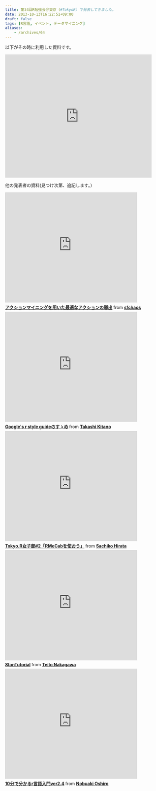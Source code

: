 ```yaml
---
title: 第34回R勉強会＠東京（#TokyoR）で発表してきました。
date: 2013-10-13T16:22:51+09:00
draft: false
tags: [R言語, イベント, データマイニング]
aliases:
    - /archives/64
---
```


以下がその時に利用した資料です。
<iframe src="http://www.slideshare.net/slideshow/embed_code/27139297" width="476" height="400" frameborder="0" marginwidth="0" marginheight="0" scrolling="no"></iframe>

他の発表者の資料(見つけ次第、追記します。）
<iframe src="http://www.slideshare.net/slideshow/embed_code/27123062" width="427" height="356" frameborder="0" marginwidth="0" marginheight="0" scrolling="no" style="border:1px solid #CCC;border-width:1px 1px 0;margin-bottom:5px" allowfullscreen> </iframe> <div style="margin-bottom:5px"> <strong> <a href="https://www.slideshare.net/sfchaos/ss-27123062" title="アクションマイニングを用いた最適なアクションの導出" target="_blank">アクションマイニングを用いた最適なアクションの導出</a> </strong> from <strong><a href="http://www.slideshare.net/sfchaos" target="_blank">sfchaos </a></strong> </div>

<iframe src="http://www.slideshare.net/slideshow/embed_code/27126961" width="427" height="356" frameborder="0" marginwidth="0" marginheight="0" scrolling="no" style="border:1px solid #CCC;border-width:1px 1px 0;margin-bottom:5px" allowfullscreen> </iframe> <div style="margin-bottom:5px"> <strong> <a href="https://www.slideshare.net/kashitan/googles-r-style-guide" title="Google&#39;s r style guideのすゝめ" target="_blank">Google&#39;s r style guideのすゝめ</a> </strong> from <strong><a href="http://www.slideshare.net/kashitan" target="_blank">Takashi Kitano</a></strong> </div>

<iframe src="http://www.slideshare.net/slideshow/embed_code/27121498" width="427" height="356" frameborder="0" marginwidth="0" marginheight="0" scrolling="no" style="border:1px solid #CCC;border-width:1px 1px 0;margin-bottom:5px" allowfullscreen> </iframe> <div style="margin-bottom:5px"> <strong> <a href="https://www.slideshare.net/SachikoHirata/tokyorgirls2" title="Tokyo.R女子部#2「RMeCabを使おう」" target="_blank">Tokyo.R女子部#2「RMeCabを使おう」</a> </strong> from <strong><a href="http://www.slideshare.net/SachikoHirata" target="_blank">Sachiko Hirata</a></strong> </div>

<iframe src="http://www.slideshare.net/slideshow/embed_code/27138295" width="427" height="356" frameborder="0" marginwidth="0" marginheight="0" scrolling="no" style="border:1px solid #CCC;border-width:1px 1px 0;margin-bottom:5px" allowfullscreen> </iframe> <div style="margin-bottom:5px"> <strong> <a href="https://www.slideshare.net/teitonakagawa/stantutorialj" title="StanTutorial" target="_blank">StanTutorial</a> </strong> from <strong><a href="http://www.slideshare.net/teitonakagawa" target="_blank">Teito Nakagawa</a></strong> </div>

<iframe src="http://www.slideshare.net/slideshow/embed_code/27121569" width="427" height="356" frameborder="0" marginwidth="0" marginheight="0" scrolling="no" style="border:1px solid #CCC;border-width:1px 1px 0;margin-bottom:5px" allowfullscreen> </iframe> <div style="margin-bottom:5px"> <strong> <a href="https://www.slideshare.net/akiaki5516/10rver24" title="10分で分かるr言語入門ver2.4" target="_blank">10分で分かるr言語入門ver2.4</a> </strong> from <strong><a href="http://www.slideshare.net/akiaki5516" target="_blank">Nobuaki Oshiro</a></strong> </div>



